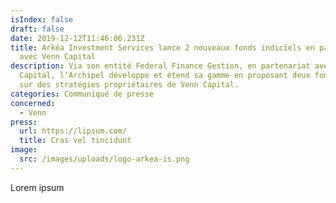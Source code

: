 ```yaml
---
isIndex: false
draft: false
date: 2019-12-12T11:46:06.231Z
title: Arkéa Investment Services lance 2 nouveaux fonds indiciels en partenariat
  avec Venn Capital
description: Via son entité Federal Finance Gestion, en partenariat avec Venn
  Capital, l’Archipel développe et étend sa gamme en proposant deux fonds basés
  sur des stratégies propriétaires de Venn Capital.
categories: Communiqué de presse
concerned: 
  - Venn
press:
  url: https://lipsum.com/
  title: Cras vel tincidunt
image:
  src: /images/uploads/logo-arkea-is.png
---
```

Lorem ipsum